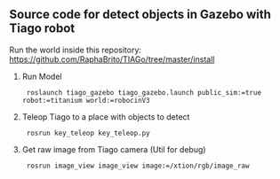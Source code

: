 ## Source code for detect objects in Gazebo with Tiago robot

Run the world inside this repository: https://github.com/RaphaBrito/TIAGo/tree/master/install

1. Run Model

		roslaunch tiago_gazebo tiago_gazebo.launch public_sim:=true robot:=titanium world:=robocinV3

2. Teleop Tiago to a place with objects to detect

		rosrun key_teleop key_teleop.py

3. Get raw image from Tiago camera (Util for debug)

		rosrun image_view image_view image:=/xtion/rgb/image_raw
